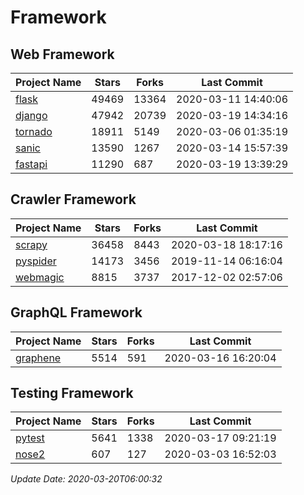 # Framework

## Web Framework

| Project Name | Stars | Forks | Last Commit |
| ------------ | ----- | ----- | ----------- |
| [flask](https://github.com/pallets/flask) | 49469 | 13364 | 2020-03-11 14:40:06 |
| [django](https://github.com/django/django) | 47942 | 20739 | 2020-03-19 14:34:16 |
| [tornado](https://github.com/tornadoweb/tornado) | 18911 | 5149 | 2020-03-06 01:35:19 |
| [sanic](https://github.com/huge-success/sanic) | 13590 | 1267 | 2020-03-14 15:57:39 |
| [fastapi](https://github.com/tiangolo/fastapi) | 11290 | 687 | 2020-03-19 13:39:29 |

## Crawler Framework

| Project Name | Stars | Forks | Last Commit |
| ------------ | ----- | ----- | ----------- |
| [scrapy](https://github.com/scrapy/scrapy) | 36458 | 8443 | 2020-03-18 18:17:16 |
| [pyspider](https://github.com/binux/pyspider) | 14173 | 3456 | 2019-11-14 06:16:04 |
| [webmagic](https://github.com/code4craft/webmagic) | 8815 | 3737 | 2017-12-02 02:57:06 |

## GraphQL Framework

| Project Name | Stars | Forks | Last Commit |
| ------------ | ----- | ----- | ----------- |
| [graphene](https://github.com/graphql-python/graphene) | 5514 | 591 | 2020-03-16 16:20:04 |

## Testing Framework

| Project Name | Stars | Forks | Last Commit |
| ------------ | ----- | ----- | ----------- |
| [pytest](https://github.com/pytest-dev/pytest) | 5641 | 1338 | 2020-03-17 09:21:19 |
| [nose2](https://github.com/nose-devs/nose2) | 607 | 127 | 2020-03-03 16:52:03 |

*Update Date: 2020-03-20T06:00:32*